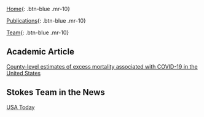 [Home](https://mortality-surv-and-reporting-proj.github.io/){: .btn-blue .mr-10} 

[Publications](https://mortality-surv-and-reporting-proj.github.io/publications){: .btn-blue .mr-10} 

[Team](https://mortality-surv-and-reporting-proj.github.io/team){: .btn-blue .mr-10} 

## Academic Article 
[County-level estimates of excess mortality associated with COVID-19 in the United States](https://pubmed.ncbi.nlm.nih.gov/35018297/)

## Stokes Team in the News 
[USA Today](https://www.usatoday.com/in-depth/news/nation/2021/12/22/covid-deaths-obscured-inaccurate-death-certificates/8899157002/)
